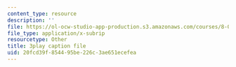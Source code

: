 ```yaml
---
content_type: resource
description: ''
file: https://ol-ocw-studio-app-production.s3.amazonaws.com/courses/8-01sc-classical-mechanics-fall-2016/20fcd39f854495be226c3ae651ecefea_uRUAnKCyyig.srt
file_type: application/x-subrip
resourcetype: Other
title: 3play caption file
uid: 20fcd39f-8544-95be-226c-3ae651ecefea
---
```

